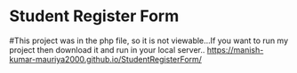 # Student Register Form
#This project was in the php file, so it is not viewable...If you want to run my project then download it and run in your local server..
https://manish-kumar-mauriya2000.github.io/StudentRegisterForm/
